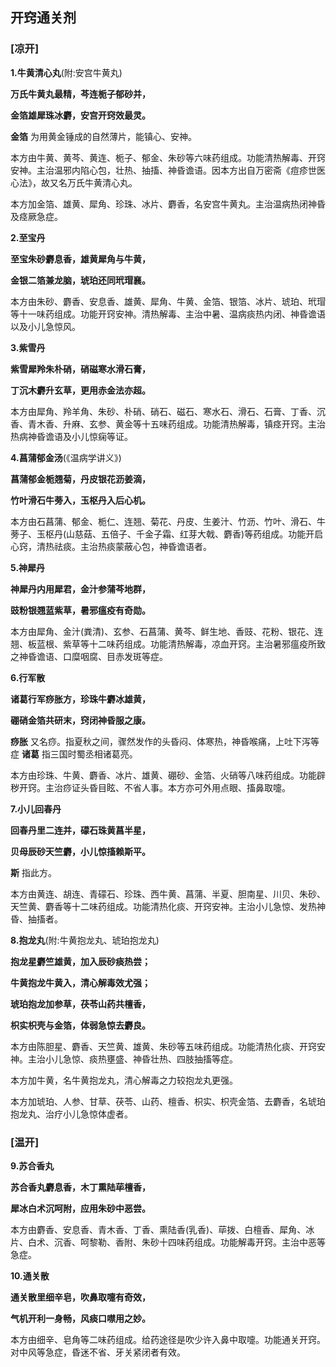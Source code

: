 ## 开窍通关剂

### [**凉开**]

**1.牛黄清心丸**(附:安宫牛黄丸)

**万氏牛黄丸最精，芩连栀子郁砂并，**

**金箔雄犀珠冰麝，安宫开窍效最灵。**

**金箔**   为用黄金锤成的自然薄片，能镇心、安神。

本方由牛黄、黄芩、黄连、栀子、郁金、朱砂等六味药组成。功能清热解毒、开窍安神。主治温邪内陷心包，壮热、抽搐、神昏谵语。因本方出自万密斋《痘疹世医心法》，故又名万氏牛黄清心丸。

本方加金箔、雄黄、犀角、珍珠、冰片、麝香，名安宫牛黄丸。主治温病热闭神昏及痉厥急症。

**2.至宝丹**

**至宝朱砂麝息香，雄黄犀角与牛黄，**

**金银二箔兼龙脑，琥珀还同玳瑁襄。**

本方由朱砂、麝香、安息香、雄黄、犀角、牛黄、金箔、银箔、冰片、琥珀、玳瑁等十一味药组成。功能开窍安神。清热解毒、主治中暑、温病痰热内闭、神昏谵语以及小儿急惊风。

**3.紫雪丹**

**紫雪犀羚朱朴硝，硝磁寒水滑石膏，**

**丁沉木麝升玄草，更用赤金法亦超。**

本方由犀角、羚羊角、朱砂、朴硝、硝石、磁石、寒水石、滑石、石膏、丁香、沉香、青木香、升麻、玄参、黄金等十五味药组成。功能清热解毒，镇痉开窍。主治热病神昏谵语及小儿惊痫等证。

**4.菖蒲郁金汤**(《温病学讲义》)

**菖蒲郁金栀翘菊，丹皮银花沥姜滴，**

**竹叶滑石牛蒡入，玉枢丹入后心机。**

本方由石菖蒲、郁金、栀仁、连翘、菊花、丹皮、生姜汁、竹沥、竹叶、滑石、牛蒡子、玉枢丹(山慈菇、五倍子、千金子霜、红芽大戟、麝香)等药组成。功能开启心窍，清热祛痰。主治热痰蒙蔽心包，神昏谵语者。

**5.神犀丹**

**神犀丹内用犀君，金汁参蒲芩地群，**

**豉粉银翘蓝紫草，暑邪瘟疫有奇勋。**

本方由犀角、金汁(粪清)、玄参、石菖蒲、黄芩、鲜生地、香豉、花粉、银花、连翘、板蓝根、紫草等十二味药组成。功能清热解毒，凉血开窍。主治暑邪瘟疫所致之神昏谵语、口糜咽腐、目赤发斑等症。

**6.行军散**

**诸葛行军痧胀方，珍珠牛麝冰雄黄，**

**硼硝金箔共研末，窍闭神昏服之康。**

**痧胀**   又名痧。指夏秋之间，骤然发作的头昏闷、体寒热，神昏喉痛，上吐下泻等症 **诸葛** 指三国时蜀丞相诸葛亮。

本方由珍珠、牛黄、麝香、冰片、雄黄、硼砂、金箔、火硝等八味药组成。功能辟秽开窍。主治痧证头昏目眩、不省人事。本方亦可外用点眼、搐鼻取嚏。

**7.小儿回春丹**

**回春丹里二连并，礞石珠黄菖半星，**

**贝母辰砂天竺麝，小儿惊搐赖斯平。**

**斯** 指此方。

本方由黄连、胡连、青礞石、珍珠、西牛黄、菖蒲、半夏、胆南星、川贝、朱砂、天竺黄、麝香等十二味药组成。功能清热化痰、开窍安神。主治小儿急惊、发热神昏、抽搐者。

**8.抱龙丸**(附:牛黄抱龙丸、琥珀抱龙丸)

**抱龙星麝竺雄黄，加入辰砂痰热尝；**

**牛黄抱龙牛黄入，清心解毒效尤强；**

**琥珀抱龙加参草，茯苓山药共檀香，**

**枳实枳壳与金箔，体弱急惊去麝良。**

本方由陈胆星、麝香、天竺黄、雄黄、朱砂等五味药组成。功能清热化痰、开窍安神。主治小儿急惊、痰热壅盛、神昏壮热、四肢抽搐等症。

本方加牛黄，名牛黄抱龙丸，清心解毒之力较抱龙丸更强。

本方加琥珀、人参、甘草、茯苓、山药、檀香、枳实、枳壳金箔、去麝香，名琥珀抱龙丸、治疗小儿急惊体虚者。

### [**温开**]

**9.苏合香丸**

**苏合香丸麝息香，木丁熏陆荜檀香，**

**犀冰白术沉呵附，应用朱砂中恶尝。**

本方由麝香、安息香、青木香、丁香、熏陆香(乳香)、荜拨、白檀香、犀角、冰片、白术、沉香、呵黎勒、香附、朱砂十四味药组成。功能解毒开窍。主治中恶等急症。

**10.通关散**

**通关散里细辛皂，吹鼻取嚏有奇效，**

**气机开利一身畅，风痰口噤用之妙。**

本方由细辛、皂角等二味药组成。给药途径是吹少许入鼻中取嚏。功能通关开窍。对中风等急症，昏迷不省、牙关紧闭者有效。

